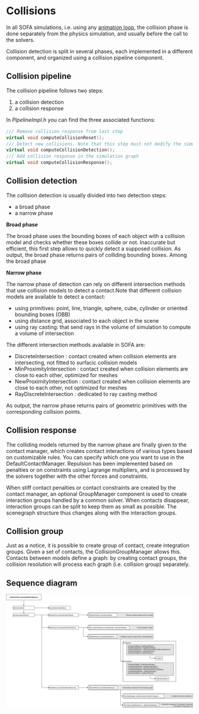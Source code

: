 Collisions
==========

In all SOFA simulations, i.e. using any [animation loop](https://www.sofa-framework.org/community/doc/main-principles/animationloop-and-visitors/), the collision phase is done separately from the physics simulation, and usually before the call to the solvers.

Collision detection is split in several phases, each implemented in a different component, and organized using a collision pipeline component.


Collision pipeline
------------------

The collision pipeline follows two steps:
  1. a collision detection
  2. a collision response

In _PipelineImpl.h_ you can find the three associated functions:
``` cpp
/// Remove collision response from last step
virtual void computeCollisionReset();
/// Detect new collisions. Note that this step must not modify the simulation graph
virtual void computeCollisionDetection();
/// Add collision response in the simulation graph
virtual void computeCollisionResponse();
```

Collision detection
-------------------

The collision detection is usually divided into two detection steps:
  - a broad phase
  - a narrow phase


**Broad phase**

The broad phase uses the bounding boxes of each object with a collision model and checks whether these boxes collide or not. Inaccurate but efficient, this first step allows to quickly detect a supposed collision. As output, the broad phase returns pairs of colliding bounding boxes. Among the broad phase


**Narrow phase**

The narrow phase of detection can rely on different intersection methods that use collision models to detect a contact.Note that different collision models are available to detect a contact:
  - using primitives: point, line, triangle, sphere, cube, cylinder or oriented bounding boxes (OBB)
  - using distance grid, associated to each object in the scene
  - using ray casting: that send rays in the volume of simulation to compute a volume of intersection

The different intersection methods available in SOFA are:
  - DiscreteIntersection : contact created when collision elements are intersecting, not fitted to surfacic collision models
  - MinProximityIntersection : contact created when collision elements are close to each other, optimized for meshes
  - NewProximityIntersection : contact created when collision elements are close to each other, not optimized for meshes
  - RayDiscreteIntersection : dedicated to ray casting method
 
As output, the narrow phase returns pairs of geometric primitives with the corresponding collision points.


Collision response
------------------

The colliding models returned by the narrow phase are finally given to the contact manager, which creates contact interactions of various types based on customizable rules. You can specify which one you want to use in the DefaultContactManager. Repulsion has been implemented based on penalties or on constraints using Lagrange multipliers, and is processed by the solvers together with the other forces and constraints.

When stiff contact penalties or contact constraints are created by the contact manager, an optional GroupManager component is used to create interaction groups handled by a common solver. When contacts disappear, interaction groups can be split to keep them as small as possible. The scenegraph structure thus changes along with the interaction groups.


Collision group
---------------

Just as a notice, it is possible to create group of contact, create integration groups. Given a set of contacts, the CollisionGroupManager allows this. Contacts between models define a graph: by creating contact groups, the collision resolution will process each graph (i.e. collision group) separately.


Sequence diagram
----------------

<a href="https://github.com/sofa-framework/doc/blob/master/images/collision/CollisionVisitor.png?raw=true"><img src="https://github.com/sofa-framework/doc/blob/master/images/collision/CollisionVisitor.png?raw=true" title="Flow diagram for a CollisionVisitor"/></a>
